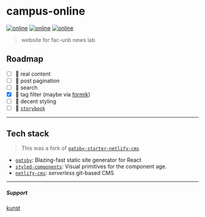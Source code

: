 # campus-online

[![online][www-badge]][www-url] [![online][admin-badge]][admin-url] [![online][figma-badge]][figma-url]

> website for fac-unb news lab

## Roadmap

* [ ] :pencil: real content
* [ ] :bookmark_tabs: post pagination
* [ ] :mag_right: search
* [x] :bookmark: tag filter (maybe via [formik](https://github.com/jaredpalmer/formik))
* [ ] :lipstick: decent styling
* [ ] :notebook_with_decorative_cover: [`storybook`](https://github.com/storybooks/storybook)

---

## Tech stack

> This was a fork of [`gatsby-starter-netlify-cms`](github.com/AustinGreen/gatsby-starter-netlify-cms)

* [`gatsby`](https://www.gatsbyjs.org/): Blazing-fast static site generator for React
* [`styled-components`](https://github.com/styled-components): Visual primitives for the component age.
* [`netlify-cms`](https://www.netlifycms.org/): _serverless_ git-based CMS

---

##### Support

[kunst](https://kunst.com.br)

[www-badge]: https://img.shields.io/badge/netlify-online-brightgreen.svg
[www-url]: https://campus-online.netlify.com
[admin-badge]: https://img.shields.io/badge/❖-cms-00C7B7.svg?colorA=00C7B7
[admin-url]: https://campus-online.netlify.com/static/admin
[figma-badge]: https://img.shields.io/badge/Ω-figma-444648.svg?colorA=242628
[figma-url]: https://www.figma.com/file/M7qolUHcVVZiqcYh4XmsvV/campus?node-id=4%3A13

